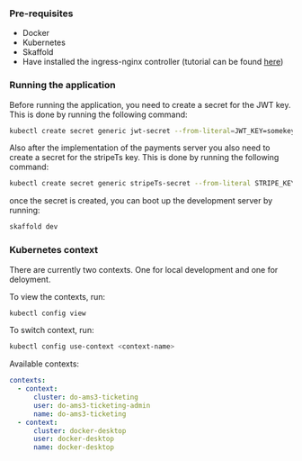 ### Pre-requisites
- Docker
- Kubernetes
- Skaffold
- Have installed the ingress-nginx controller (tutorial can be found [here](https://kubernetes.github.io/ingress-nginx/deploy))

### Running the application

Before running the application, you need to create a secret for the JWT key. This is done by running the following command:

```bash
kubectl create secret generic jwt-secret --from-literal=JWT_KEY=somekey
```

Also after the implementation of the payments server you also need to create a secret for the stripeTs key. This is done by running the following command:

```bash
kubectl create secret generic stripeTs-secret --from-literal STRIPE_KEY=your_stripe_key
```

once the secret is created, you can boot up the development server by running:
```bash
skaffold dev
```

### Kubernetes context

There are currently two contexts. One for local development and one for deloyment.

To view the contexts, run:
```bash
kubectl config view
```

To switch context, run:
```bash
kubectl config use-context <context-name>
```

Available contexts:
```yaml
contexts:
  - context:
      cluster: do-ams3-ticketing
      user: do-ams3-ticketing-admin
      name: do-ams3-ticketing
  - context:
      cluster: docker-desktop
      user: docker-desktop
      name: docker-desktop
```